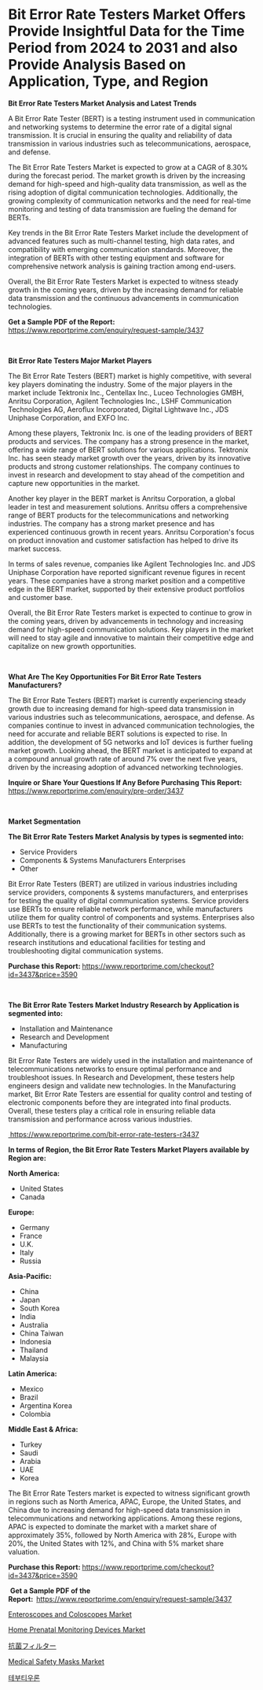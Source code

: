 <p><h1>Bit Error Rate Testers Market Offers Provide Insightful Data for the Time Period from 2024 to 2031 and also Provide Analysis Based on Application, Type, and Region</h1></p><p><strong>Bit Error Rate Testers Market Analysis and Latest Trends</strong></p>
<p><p>A Bit Error Rate Tester (BERT) is a testing instrument used in communication and networking systems to determine the error rate of a digital signal transmission. It is crucial in ensuring the quality and reliability of data transmission in various industries such as telecommunications, aerospace, and defense.</p><p>The Bit Error Rate Testers Market is expected to grow at a CAGR of 8.30% during the forecast period. The market growth is driven by the increasing demand for high-speed and high-quality data transmission, as well as the rising adoption of digital communication technologies. Additionally, the growing complexity of communication networks and the need for real-time monitoring and testing of data transmission are fueling the demand for BERTs.</p><p>Key trends in the Bit Error Rate Testers Market include the development of advanced features such as multi-channel testing, high data rates, and compatibility with emerging communication standards. Moreover, the integration of BERTs with other testing equipment and software for comprehensive network analysis is gaining traction among end-users.</p><p>Overall, the Bit Error Rate Testers Market is expected to witness steady growth in the coming years, driven by the increasing demand for reliable data transmission and the continuous advancements in communication technologies.</p></p>
<p><strong>Get a Sample PDF of the Report:&nbsp;</strong> <a href="https://www.reportprime.com/enquiry/request-sample/3437">https://www.reportprime.com/enquiry/request-sample/3437</a></p>
<p>&nbsp;</p>
<p><strong>Bit Error Rate Testers Major Market Players</strong></p>
<p><p>The Bit Error Rate Testers (BERT) market is highly competitive, with several key players dominating the industry. Some of the major players in the market include Tektronix Inc., Centellax Inc., Luceo Technologies GMBH, Anritsu Corporation, Agilent Technologies Inc., LSHF Communication Technologies AG, Aeroflux Incorporated, Digital Lightwave Inc., JDS Uniphase Corporation, and EXFO Inc.</p><p>Among these players, Tektronix Inc. is one of the leading providers of BERT products and services. The company has a strong presence in the market, offering a wide range of BERT solutions for various applications. Tektronix Inc. has seen steady market growth over the years, driven by its innovative products and strong customer relationships. The company continues to invest in research and development to stay ahead of the competition and capture new opportunities in the market.</p><p>Another key player in the BERT market is Anritsu Corporation, a global leader in test and measurement solutions. Anritsu offers a comprehensive range of BERT products for the telecommunications and networking industries. The company has a strong market presence and has experienced continuous growth in recent years. Anritsu Corporation's focus on product innovation and customer satisfaction has helped to drive its market success.</p><p>In terms of sales revenue, companies like Agilent Technologies Inc. and JDS Uniphase Corporation have reported significant revenue figures in recent years. These companies have a strong market position and a competitive edge in the BERT market, supported by their extensive product portfolios and customer base.</p><p>Overall, the Bit Error Rate Testers market is expected to continue to grow in the coming years, driven by advancements in technology and increasing demand for high-speed communication solutions. Key players in the market will need to stay agile and innovative to maintain their competitive edge and capitalize on new growth opportunities.</p></p>
<p>&nbsp;</p>
<p><strong>What Are The Key Opportunities For Bit Error Rate Testers Manufacturers?</strong></p>
<p><p>The Bit Error Rate Testers (BERT) market is currently experiencing steady growth due to increasing demand for high-speed data transmission in various industries such as telecommunications, aerospace, and defense. As companies continue to invest in advanced communication technologies, the need for accurate and reliable BERT solutions is expected to rise. In addition, the development of 5G networks and IoT devices is further fueling market growth. Looking ahead, the BERT market is anticipated to expand at a compound annual growth rate of around 7% over the next five years, driven by the increasing adoption of advanced networking technologies.</p></p>
<p><strong>Inquire or Share Your Questions If Any Before Purchasing This Report:</strong> <a href="https://www.reportprime.com/enquiry/pre-order/3437">https://www.reportprime.com/enquiry/pre-order/3437</a></p>
<p>&nbsp;</p>
<p><strong>Market Segmentation</strong></p>
<p><strong>The Bit Error Rate Testers Market Analysis by types is segmented into:</strong></p>
<p><ul><li>Service Providers</li><li>Components & Systems Manufacturers Enterprises</li><li>Other</li></ul></p>
<p><p>Bit Error Rate Testers (BERT) are utilized in various industries including service providers, components & systems manufacturers, and enterprises for testing the quality of digital communication systems. Service providers use BERTs to ensure reliable network performance, while manufacturers utilize them for quality control of components and systems. Enterprises also use BERTs to test the functionality of their communication systems. Additionally, there is a growing market for BERTs in other sectors such as research institutions and educational facilities for testing and troubleshooting digital communication systems.</p></p>
<p><strong>Purchase this Report:&nbsp;</strong><a href="https://www.reportprime.com/checkout?id=3437&price=3590">https://www.reportprime.com/checkout?id=3437&price=3590</a></p>
<p>&nbsp;</p>
<p><strong>The Bit Error Rate Testers Market Industry Research by Application is segmented into:</strong></p>
<p><ul><li>Installation and Maintenance</li><li>Research and Development</li><li>Manufacturing</li></ul></p>
<p><p>Bit Error Rate Testers are widely used in the installation and maintenance of telecommunications networks to ensure optimal performance and troubleshoot issues. In Research and Development, these testers help engineers design and validate new technologies. In the Manufacturing market, Bit Error Rate Testers are essential for quality control and testing of electronic components before they are integrated into final products. Overall, these testers play a critical role in ensuring reliable data transmission and performance across various industries.</p></p>
<p><a href="https://www.reportprime.com/bit-error-rate-testers-r3437">&nbsp;https://www.reportprime.com/bit-error-rate-testers-r3437</a></p>
<p><strong>In terms of Region, the Bit Error Rate Testers Market Players available by Region are:</strong></p>
<p>
    <p> <strong> North America: </strong>
        <ul>
            <li>United States</li>
            <li>Canada</li>
        </ul>
        </p> 
    <p> <strong> Europe: </strong>
        <ul>
            <li>Germany</li>
            <li>France</li>
            <li>U.K.</li>
            <li>Italy</li>
            <li>Russia</li>
        </ul>
        </p> 
    <p> <strong> Asia-Pacific: </strong>
        <ul>
            <li>China</li>
            <li>Japan</li>
            <li>South Korea</li>
            <li>India</li>
            <li>Australia</li>
            <li>China Taiwan</li>
            <li>Indonesia</li>
            <li>Thailand</li>
            <li>Malaysia</li>
        </ul>
        </p> 
    <p> <strong> Latin America: </strong>
        <ul>
            <li>Mexico</li>
            <li>Brazil</li>
            <li>Argentina Korea</li>
            <li>Colombia</li>
        </ul>
        </p> 
    <p> <strong> Middle East & Africa: </strong>
        <ul>
            <li>Turkey</li>
            <li>Saudi</li>
            <li>Arabia</li>
            <li>UAE</li>
            <li>Korea</li>
        </ul>
    </p>
    </p>
<p><p>The Bit Error Rate Testers market is expected to witness significant growth in regions such as North America, APAC, Europe, the United States, and China due to increasing demand for high-speed data transmission in telecommunications and networking applications. Among these regions, APAC is expected to dominate the market with a market share of approximately 35%, followed by North America with 28%, Europe with 20%, the United States with 12%, and China with 5% market share valuation.</p></p>
<p><strong>Purchase this Report: </strong><a href="https://www.reportprime.com/checkout?id=3437&price=3590">https://www.reportprime.com/checkout?id=3437&price=3590</a></p>
<p>&nbsp;<strong>Get a Sample PDF of the Report:&nbsp;&nbsp;</strong><a href="https://www.reportprime.com/enquiry/request-sample/3437">https://www.reportprime.com/enquiry/request-sample/3437</a></p>
<p><strong></strong></p>
<p><p><a href="https://www.linkedin.com/pulse/global-enteroscopes-coloscopes-market-sector-types-applications-6oexf?trackingId=s%2FMY4UYWbMvtNfjJRt0Lhw%3D%3D">Enteroscopes and Coloscopes Market</a></p><p><a href="https://issuu.com/reportprime-2/docs/home-prenatal-monitoring-devices-market-size-2030.">Home Prenatal Monitoring Devices Market</a></p><p><a href="https://github.com/leigh4852023/Market-Research-Report-List-2/blob/main/125177334407.md">抗菌フィルター</a></p><p><a href="https://www.linkedin.com/pulse/navigating-global-medical-safety-masks-market-landscape-trends-msv1f">Medical Safety Masks Market</a></p><p><a href="https://medium.com/@dannellburge39/%EA%B8%80%EB%A1%9C%EB%B2%8C-%ED%85%8C%EB%B6%80%ED%8B%B0%EC%9A%B0%EB%A1%A0-%EC%8B%9C%EC%9E%A5-%EB%8F%99%ED%96%A5%EA%B3%BC-%EC%84%B1%EC%9E%A5-%EA%B8%B0%ED%9A%8C%EB%A5%BC-%EC%A7%80%EC%97%AD-%EC%9C%A0%ED%98%95-95-95-%EC%9D%91%EC%9A%A9-%EB%B6%84%EC%95%BC-%EC%9E%94%EB%94%94-%EB%AA%A9%EC%9E%A5-%EC%88%B2-%EA%B8%B0%ED%83%80-%EB%B3%84%EB%A1%9C-%ED%8F%89%EA%B0%80%ED%95%A9%EB%8B%88%EB%8B%A4-05a69da1c582">테부티우론</a></p></p>
